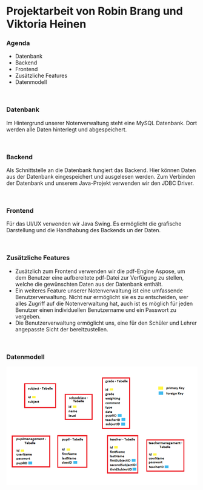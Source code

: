 # Projektarbeit von Robin Brang und Viktoria Heinen

### Agenda 
- Datenbank
- Backend
- Frontend
- Zusätzliche Features
- Datenmodell


&nbsp;


### Datenbank
Im Hintergrund unserer Notenverwaltung steht eine MySQL Datenbank. Dort werden alle Daten hinterlegt und abgespeichert.


&nbsp;


### Backend
Als Schnittstelle an die Datenbank fungiert das Backend. Hier können Daten aus der Datenbank eingespeichert und ausgelesen werden. 
Zum Verbinden der Datenbank und unserem Java-Projekt verwenden wir den JDBC Driver.


&nbsp;


### Frontend
Für das UI/UX verwenden wir Java Swing. Es ermöglicht die grafische Darstellung und die Handhabung des Backends un der Daten. 
 

&nbsp;


### Zusätzliche Features 
- Zusätzlich zum Frontend verwenden wir die pdf-Engine Aspose, um dem Benutzer eine aufbereitete pdf-Datei zur Verfügung zu stellen, welche die gewünschten Daten aus der Datenbank enthält.
- Ein weiteres Feature unserer Notenverwaltung ist eine umfassende Benutzerverwaltung. Nicht nur ermöglicht sie es zu entscheiden, wer alles Zugriff auf die Notenverwaltung hat, auch ist es möglich für jeden Benutzer einen individuellen Benutzername und ein Passwort zu vergeben.
- Die Benutzerverwaltung ermöglicht uns, eine für den Schüler und Lehrer angepasste Sicht der bereitzustellen. 


&nbsp;


### Datenmodell

![datamodell_Projektarbeit.png](./datamodell_Projektarbeit.png)

